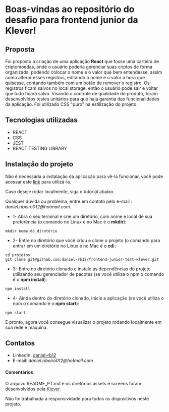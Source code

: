 # Boas-vindas ao repositório do desafio para frontend junior da Klever!

## Proposta

Foi proposto a criação de uma aplicação **React** que fosse uma carteira de criptomoedas,
onde o usuário poderia gerenciar suas criptos de forma organizada, podendo colocar o nome
e o valor que bem entendesse, assim como alterar esses registros, editando o nome e o valor
a hora que quisesse, contando também com um botão de remover o registro.
Os registros ficam salvos no local storage, então o usuário pode sair e voltar que tudo ficará
salvo.
Visando o controle de qualidade do produto, foram desenvolvidos testes unitários para que haja
garantia das funcionalidades da aplicação.
Foi utilizado CSS "puro" na estilização do projeto.

## Tecnologias utilizadas

* REACT
* CSS
* JEST
* REACT TESTING LIBRARY

## Instalação do projeto

Não é necessária a instalação da aplicação para vê-la funcionar, você pode acessar este [link](https://daniel-rb12.github.io/frontend-junior-test-klever/) para utilizá-la.

Caso deseje rodar localmente, siga o tutorial abaixo.

Qualquer dúvida ou problema, entre em contato pelo e-mail : _daniel.ribeiro012@hotmail.com_.

* 1- Abra o seu terminal e crie um diretório, com nome e local de sua preferência (o comando no Linux e no Mac é o **mkdir**):
```
mkdir nome_do_diretório
```

* 2- Entre no diretório que você criou e clone o projeto (o comando para entrar em um diretório no Linux e no Mac é o **cd**):
```
cd projetos
git clone git@github.com:daniel-rb12/frontend-junior-test-klever.git
```

* 3- Entre no diretório clonado e instale as dependências do projeto utilizando seu gerenciador de pacotes
(se você utiliza o npm o comando é o **npm install**):
```
npm install
```

* 4- Ainda dentro do diretório clonado, inicie a aplicação (se você utiliza o npm o comando é o **npm start**):
```
npm start
```

E pronto, agora você consegue visualizar o projeto rodando localmente em sua rede e máquina.

## Contatos
* LinkedIn: [daniel-rb12](https://www.linkedin.com/in/daniel-rb12/)
* E-mail: _daniel.ribeiro012@hotmail.com_

#### Comentários
O arquivo README_PT.md e os diretórios assets e screens foram 
desenvolvidos pela [Klever](https://klever.io/en).

Não foi trabalhada a responsividade para todos os dispositivos neste projeto.
